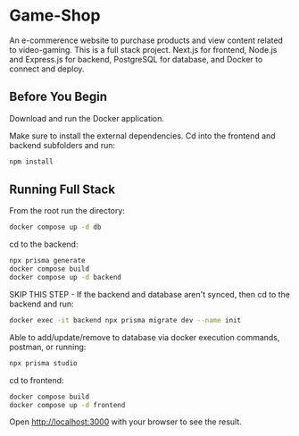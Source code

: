 # Game-Shop

An e-commerence website to purchase products and view content related to video-gaming. This is a full stack project. Next.js for frontend, Node.js and Express.js for backend, PostgreSQL for database, and Docker to connect and deploy.

## Before You Begin

Download and run the Docker application. 

Make sure to install the external dependencies. Cd into the frontend and backend subfolders and run:

```bash
npm install
```

## Running Full Stack

From the root run the directory:
```bash 
docker compose up -d db
```

cd to the backend: 
```bash
npx prisma generate
docker compose build
docker compose up -d backend
```

SKIP THIS STEP - If the backend and database aren't synced, then cd to the backend and run: 
```bash
docker exec -it backend npx prisma migrate dev --name init
```

Able to add/update/remove to database via docker execution commands, postman, or running:
```bash
npx prisma studio
```

cd to frontend:
```bash
docker compose build
docker compose up -d frontend
```

Open [http://localhost:3000](http://localhost:3000) with your browser to see the result.
